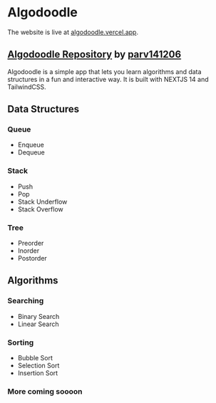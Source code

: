 # Algodoodle

The website is live at [algodoodle.vercel.app](https://algodoodle.vercel.app/).

## [Algodoodle Repository](https://github.com/parv141206/algodoodle) by [parv141206](https://github.com/parv141206/)

Algodoodle is a simple app that lets you learn algorithms and data structures in a fun and interactive way. It is built with NEXTJS 14 and TailwindCSS.

## Data Structures

### Queue

- Enqueue
- Dequeue

### Stack

- Push
- Pop
- Stack Underflow
- Stack Overflow

### Tree

- Preorder
- Inorder
- Postorder

## Algorithms

### Searching

- Binary Search
- Linear Search

### Sorting

- Bubble Sort
- Selection Sort
- Insertion Sort

### More coming soooon
